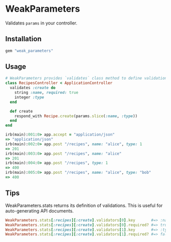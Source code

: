 # WeakParameters
Validates `params` in your controller.

## Installation
```ruby
gem "weak_parameters"
```

## Usage
```ruby
# WeakParameters provides `validates` class method to define validations.
class RecipesController < ApplicationController
  validates :create do
    string :name, required: true
    integer :type
  end

  def create
    respond_with Recipe.create(params.slice(:name, :type))
  end
end
```

```ruby
irb(main):001:0> app.accept = "application/json"
=> "application/json"
irb(main):002:0> app.post "/recipes", name: "alice", type: 1
=> 201
irb(main):003:0> app.post "/recipes", name: "alice"
=> 201
irb(main):004:0> app.post "/recipes", type: 1
=> 400
irb(main):005:0> app.post "/recipes", name: "alice", type: "bob"
=> 400
```

## Tips
WeakParameters.stats returns its definition of validations.
This is useful for auto-generating API documents.

```ruby
WeakParameters.stats[:recipes][:create].validators[0].key       #=> :name
WeakParameters.stats[:recipes][:create].validators[0].required? #=> true
WeakParameters.stats[:recipes][:create].validators[1].key       #=> :type
WeakParameters.stats[:recipes][:create].validators[1].required? #=> false
```
